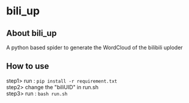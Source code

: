 # bili_up

## About bili_up
A python based spider to generate the WordCloud of the bilibili uploder

## How to use
step1> run : `pip install -r requirement.txt`  
step2> change the "biliUID" in run.sh  
step3> run : `bash run.sh`
